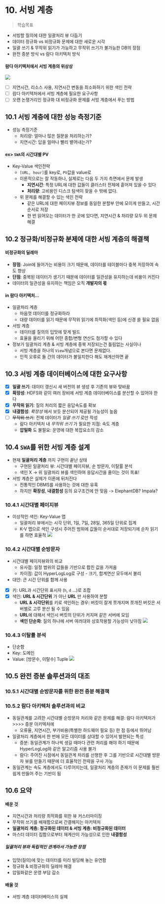 # 10. 서빙 계층

> 학습목표
- 서빙할 질의에 대한 일괄처리 뷰 다듬기
- 데이터 정규화 vs 비정규화 문제에 대한 새로운 시각
- 일괄 쓰기 & 무작위 읽기가 가능하고 무작위 쓰기가 불가능한 DB의 장점
- 완전 증분 방식 vs 람다 아키텍처 방식

#### 람다 아키텍처에서 서빙 계층의 위상상

![](../images/pic_10_1.png)

- [ ] 지연시간, 리소스 사용, 지연시간 변동을 최소화하기 위한 색인 전략
- [ ] 람다 아키텍처에서 서빙 계층에 필요한 요구사항
- [ ] 오랜 논쟁거리인 정규화 대 비정규화 문제를 서빙 계층에서 푸는 방법

## 10.1 서빙 계층에 대한 성능 측정기준
- 성능 측정기준
  - 처리량: 얼마나 많은 질문을 처리하는가?
  - 지연시간: 답을 얼마나 빨리 뱉어내는가?


#### ex> `SWA`의 시간대별 PV
- Key-Value 색인전략
  - `[URL, hour]`를 key로, `PV`값을 value로
  - 이론적으로는 잘 작동하나, 실제로는 다음 두 가지 측면에서 문제 발생
    - **지연시간**: 특정 URL에 대한 값들이 클러스터 전체에 흩어져 있을 수 있다
    - **처리량**: 고비용인 디스크 탐색이 잦을 수 밖에 없다.
  - 위 문제를 해결할 수 있는 색인 전략
    - 같은 URL에 대한 페이지뷰 정보를 동일한 분할부 안에 모이게 만들고, 시간 순서로 저장
    - 한 번 읽어오는 데이터가 한 곳에 있다면, 지연시간 & 처리량 모두 위 문제 해결

## 10.2 정규화/비정규화 분제에 대한 서빙 계층의 해결책

#### 비정규화의 딜레마
- **장점**: Join에 들어가는 비용이 크기 때문에, 데이터를 테이블마다 중복 저장하여 속도 향상
- **단점**: 중복된 데이터가 생기기 때문에 데이터를 일관성을 유지하는데 비용이 커진다
- 데이터의 일관성을 유지하는 책임은 오직 **개발자의 몫**

#### in 람다 아키텍처...
- 일괄처리 계층
  - 마음껏 데이터를 정규화하라
  - 대량 데이터를 읽기 때문에 무작위 읽기에 최적화(색인 등)에 신경 쓸 필요 없음
- 서빙 계층
  - 데이터를 질의의 입맛에 맞게 빌드
  - 효율을 올리기 위해 어떤 종합/변형 연산도 첨가할 수 있다
- 정보가 일괄처리 계층 & 서빙 계층에 중복 저장되는건 틀림없는 사실이나
  - 서빙 계층을 하나의 `View`개념으로 본다면 문제없다.
  - 인적 오류로 둘 간의 데이터가 불일치한다 해도 재계산하면 끝

## 10.3 서빙 계층 데이터베이스에 대한 요구사항
- [x] **일괄 쓰기**: 데이터 갱신시 새 버전의 뷰 생성 후 기존의 뷰와 맞바꿈
- [x] **확장성**: HDFS와 같이 여러 장비에 서빙 계층 데이터베이스를 분산할 수 있어야 한다
- [x] **무작위 읽기**: 질의 처리의 짧은 응답속도를 확보
- [x] **내결함성**: *확장성* 에서 보듯 분산되어 제공될 가능성이 높음
- [ ] ~~무작위 쓰기~~: 전체 데이터가 *일괄 쓰기* 로만 작성
  - 람다 아키텍처 내 *무작위 쓰기* 가 필요한 지점: 속도 계층
  - **압밀화** 도 불필요: 운영에 대한 복잡요소의 감소

## 10.4 `SWA`를 위한 서빙 계층 설계
- 현재 **일괄처리 계층** 까지 구현이 끝난 상태
    - 구현된 일괄처리 뷰: 시간대별 페이지뷰, 순 방문자, 이탈률 분석
    - 색인 X -> 위 일괄처리 뷰를 색인하여 응답시간을 줄이는 것이 목표!
- 서빙 계층은 실제가 이론에 뒤처진다
  - 전통적인 DBMS를 사용하는 것에 대한 유혹
  - 하지만 **확장성**, **내결함성** 등의 요구조건에 안 맞음
    -> ElephantDB? Impala?

### 10.4.1 시간대별 페이지뷰
- 이상적인 색인: Key-Value 맵
  - 일괄처리 뷰에서는 시각 단위, 1일, 7일, 28일, 365일 단위로 집계
  - K-V 맵으로 색인 구성시 주어진 범위에 값들이 순서대로 저장되기에 순차 읽기를 하면 효율적
![](../images/pic_10_5.png)

### 10.4.2 시간대별 순방문자
- 시간대별 페이지뷰와의 비교
  - 유사점: 일정 범위의 값들을 기반으로 합친 값을 가져옴
  - 차이점: 값이 HyperLogLog로 구성 - 크기, 합계연산 모두에서 불리
- 대안: 큰 시간 단위를 함께 사용
- [x] 키: URL과 시간단위 표시자 (`h`, `d` ...)로 조합
- [x] 색인: **URL & 시간단위** 가 아닌 **URL** 만 사용하여 분할
  - **URL & 시각단위**를 키로 색인하는 경우: 버킷이 잘게 쪼개지며 쪼개진 버킷은 서버별로 고루 분산 될 수 있음
  - **URL**에 대해서 색인시 버킷의 단위가 커지며 같은 서버에 모임
  - **색인 단순화**: 질의 하나에 서버 여러대와 상호작용할 가능성이 낮아짐
![](../images/pic_10_8.png)

### 10.4.3 이탈률 분석
- 단순함
- Key: 도메인
- Value: [방문수, 이탈수] Tuple
![](../images/pic_10_9.png)

## 10.5 완전 증분 솔루션과의 대조

### 10.5.1 시간대별 순방문자를 위한 완전 증분 해결책

### 10.5.2 람다 아키텍처 솔루션과의 비교
- 동일관계를 고려한 시간대별 순방문자 처리와 같은 문제를 해결: 람다 아키텍처가 >>>> 증분 아키텍처에
  - 오류율, 지연시간, 부가비용(특별한 하드웨어 필요 등) 한 점 등에서 뛰어남
- 일괄처리 계층에서 한 번에 모든 데이터를 상대할 수 있어서 발현되는 특성
  - 증분: 동일관계가 하나씩 생길 때마다 관련 처리를 해야 하기 때문에 HyperLogLog와 같은 알고리즘 사용 불가
  - 람다: 주어진 시점에서 동일관계 처리를 선행한 후 그를 기반으로 시간대별 방문자 뷰를 만들기 때문에 더 효율적인 전략을 구사 가능
- 동일관계는 속도 계층에서도 다루어지는데, 일괄처리 계층의 존재가 이 문제를 훨씬 쉽게 만들어 주는 기반이 됨

## 10.6 요약
#### 배운 것
- 지연시간과 처리량 최적화를 위한 뷰 커스터마이징
- 무작위 쓰기를 배재함으로써 간결해지는 아키텍처
- **일괄처리 계층: 정규화된 데이터 & 서빙 계층: 비정규화된 데이터**
- 마스터 데이터 집합으로부터 재계산이 가능성으로 인한 **내결함성**

##### 일괄처리 뷰와 독립적인 관계라서 가능한 장점
  - 입맛(질의)에 맞는 데이터를 미리 빌딩해 놓는 유연함  
  - 정규화 & 비정규화의 딜레마 해결
  - 압밀화같은 운영 부담 감소

#### 배울 것
- 서빙 계층 데이터베이스의 실제
